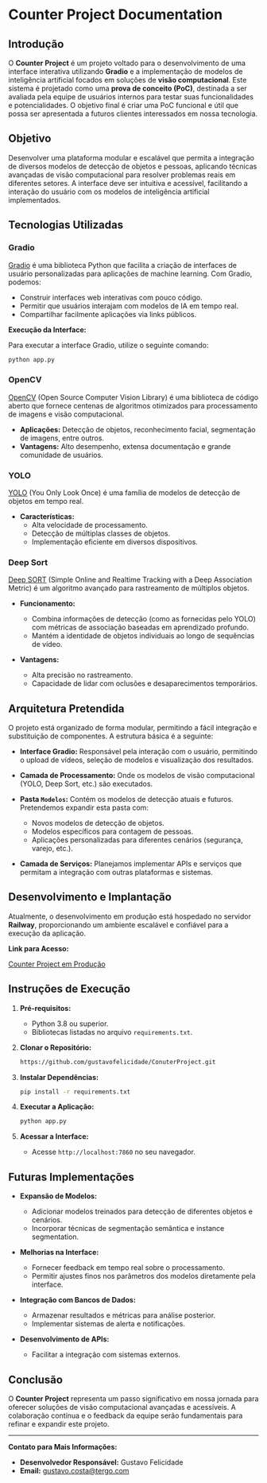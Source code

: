 # Counter Project Documentation

## Introdução

O **Counter Project** é um projeto voltado para o desenvolvimento de uma interface interativa utilizando **Gradio** e a implementação de modelos de inteligência artificial focados em soluções de **visão computacional**. Este sistema é projetado como uma **prova de conceito (PoC)**, destinada a ser avaliada pela equipe de usuários internos para testar suas funcionalidades e potencialidades. O objetivo final é criar uma PoC funcional e útil que possa ser apresentada a futuros clientes interessados em nossa tecnologia.

## Objetivo

Desenvolver uma plataforma modular e escalável que permita a integração de diversos modelos de detecção de objetos e pessoas, aplicando técnicas avançadas de visão computacional para resolver problemas reais em diferentes setores. A interface deve ser intuitiva e acessível, facilitando a interação do usuário com os modelos de inteligência artificial implementados.

## Tecnologias Utilizadas

### Gradio

[Gradio](https://gradio.app/) é uma biblioteca Python que facilita a criação de interfaces de usuário personalizadas para aplicações de machine learning. Com Gradio, podemos:

- Construir interfaces web interativas com pouco código.
- Permitir que usuários interajam com modelos de IA em tempo real.
- Compartilhar facilmente aplicações via links públicos.

**Execução da Interface:**

Para executar a interface Gradio, utilize o seguinte comando:

```bash
python app.py
```

### OpenCV

[OpenCV](https://opencv.org/) (Open Source Computer Vision Library) é uma biblioteca de código aberto que fornece centenas de algoritmos otimizados para processamento de imagens e visão computacional.

- **Aplicações:** Detecção de objetos, reconhecimento facial, segmentação de imagens, entre outros.
- **Vantagens:** Alto desempenho, extensa documentação e grande comunidade de usuários.

### YOLO

[YOLO](https://pjreddie.com/darknet/yolo/) (You Only Look Once) é uma família de modelos de detecção de objetos em tempo real.

- **Características:**
  - Alta velocidade de processamento.
  - Detecção de múltiplas classes de objetos.
  - Implementação eficiente em diversos dispositivos.

### Deep Sort

[Deep SORT](https://arxiv.org/abs/1703.07402) (Simple Online and Realtime Tracking with a Deep Association Metric) é um algoritmo avançado para rastreamento de múltiplos objetos.

- **Funcionamento:**
  - Combina informações de detecção (como as fornecidas pelo YOLO) com métricas de associação baseadas em aprendizado profundo.
  - Mantém a identidade de objetos individuais ao longo de sequências de vídeo.

- **Vantagens:**
  - Alta precisão no rastreamento.
  - Capacidade de lidar com oclusões e desaparecimentos temporários.

## Arquitetura Pretendida

O projeto está organizado de forma modular, permitindo a fácil integração e substituição de componentes. A estrutura básica é a seguinte:

- **Interface Gradio:** Responsável pela interação com o usuário, permitindo o upload de vídeos, seleção de modelos e visualização dos resultados.
- **Camada de Processamento:** Onde os modelos de visão computacional (YOLO, Deep Sort, etc.) são executados.
- **Pasta `Modelos`:** Contém os modelos de detecção atuais e futuros. Pretendemos expandir esta pasta com:

  - Novos modelos de detecção de objetos.
  - Modelos específicos para contagem de pessoas.
  - Aplicações personalizadas para diferentes cenários (segurança, varejo, etc.).

- **Camada de Serviços:** Planejamos implementar APIs e serviços que permitam a integração com outras plataformas e sistemas.

## Desenvolvimento e Implantação

Atualmente, o desenvolvimento em produção está hospedado no servidor **Railway**, proporcionando um ambiente escalável e confiável para a execução da aplicação.

**Link para Acesso:**

[Counter Project em Produção](https://counterproject-production.up.railway.app/)

## Instruções de Execução

1. **Pré-requisitos:**

   - Python 3.8 ou superior.
   - Bibliotecas listadas no arquivo `requirements.txt`.

2. **Clonar o Repositório:**

   ```bash
   https://github.com/gustavofelicidade/ConuterProject.git
   ```

3. **Instalar Dependências:**

   ```bash
   pip install -r requirements.txt
   ```

4. **Executar a Aplicação:**

   ```bash
   python app.py
   ```

5. **Acessar a Interface:**

   - Acesse `http://localhost:7860` no seu navegador.

## Futuras Implementações

- **Expansão de Modelos:**
  - Adicionar modelos treinados para detecção de diferentes objetos e cenários.
  - Incorporar técnicas de segmentação semântica e instance segmentation.

- **Melhorias na Interface:**
  - Fornecer feedback em tempo real sobre o processamento.
  - Permitir ajustes finos nos parâmetros dos modelos diretamente pela interface.

- **Integração com Bancos de Dados:**
  - Armazenar resultados e métricas para análise posterior.
  - Implementar sistemas de alerta e notificações.

- **Desenvolvimento de APIs:**
  - Facilitar a integração com sistemas externos.

## Conclusão

O **Counter Project** representa um passo significativo em nossa jornada para oferecer soluções de visão computacional avançadas e acessíveis. A colaboração contínua e o feedback da equipe serão fundamentais para refinar e expandir este projeto.

---

**Contato para Mais Informações:**

- **Desenvolvedor Responsável:** Gustavo Felicidade
- **Email:** gustavo.costa@tergo.com
